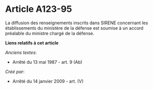 # Article A123-95

La diffusion des renseignements inscrits dans SIRENE concernant les établissements du ministère de la défense est soumise à
un accord préalable du ministre chargé de la défense.

**Liens relatifs à cet article**

_Anciens textes_:

  - Arrêté du 13 mai 1987 - art. 9 (Ab)

_Créé par_:

  - Arrêté du 14 janvier 2009 - art. (V)
